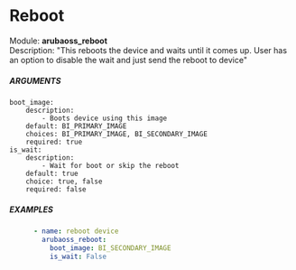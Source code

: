 # Reboot
Module: ****arubaoss_reboot****  
Description: "This reboots the device and waits until it comes up. User has an option to disable the wait and just send the reboot to device"

##### ARGUMENTS
    boot_image:
        description:
            - Boots device using this image
        default: BI_PRIMARY_IMAGE
        choices: BI_PRIMARY_IMAGE, BI_SECONDARY_IMAGE
        required: true
    is_wait:
        description:
            - Wait for boot or skip the reboot
        default: true
        choice: true, false
        required: false

##### EXAMPLES
```YAML
      - name: reboot device
        arubaoss_reboot:
          boot_image: BI_SECONDARY_IMAGE
          is_wait: False
```